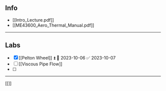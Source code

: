 ## Info

- [[Intro_Lecture.pdf]]
- [[ME43600_Aero_Thermal_Manual.pdf]]

---
## Labs
- [x] [[Pelton Wheel]] ⏫ 📅 2023-10-06 ✅ 2023-10-07
- [ ] [[Viscous Pipe Flow]]
- [ ] 


---

[[]]
